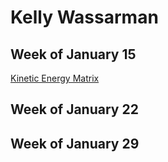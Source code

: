 # Kelly Wassarman

## Week of January 15 
[Kinetic Energy Matrix](/kinetic.m)
## Week of January 22
## Week of January 29
